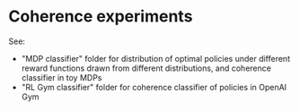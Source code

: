 # Coherence experiments

See:
- "MDP classifier" folder for distribution of optimal policies under different reward functions drawn from different distributions, and coherence classifier in toy MDPs
- "RL Gym classifier" folder for coherence classifier of policies in OpenAI Gym